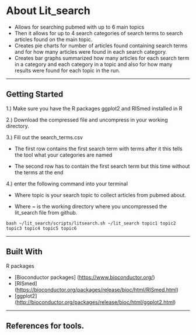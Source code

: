 # About Lit_search
 
* Allows for searching pubmed with up to 6 main topics  
* Then it allows for up to 4 search categories of search terms to search articles found on the main topic.
* Creates pie charts for number of articles found containing search terms and for how many articles were found in each search category.
* Creates bar graphs summarized how many articles for each search term in a category and each category in a topic and also for how many results were found for each topic in the run.

___

## Getting Started
1.) Make sure you have the R packages ggplot2 and RISmed installed in R

2.) Download the compressed file and uncompress in your working directory.

3.) Fill out the search_terms.csv 

   * The first row contains the first search term with terms after it this tells the tool what your categories are named
   
   * The second row has to contain the first search term but this time without the terms at the end
   
4.) enter the following command into your terminal 

   * Where topic is your search topic to collect articles from pubmed about.
   
   * Where ~ is the working directory where you uncompressed the lit_search file from github.
   
```
bash ~/lit_search/scripts/litsearch.sh ~/lit_search topic1 topic2 topic3 topic4 topic5 topic6
```
___

## Built With
R packages
* [Bioconductor packages] (https://www.bioconductor.org/)
* [RISmed] (https://bioconductor.org/packages/release/bioc/html/RISmed.html)
* [ggplot2] (http://bioconductor.org/packages/release/bioc/html/ggplot2.html)

___

## References for tools.




